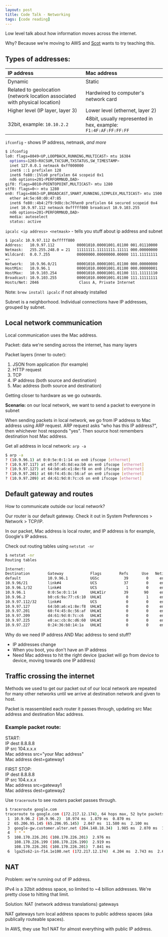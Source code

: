 ```yaml
---
layout: post
title: Code Talk - Networking
tags: [code reading]
---
```


Low level talk about how information moves across the internet.

Why? Because we’re moving to AWS and [Scot](https://github.com/awesomescot) wants to try teaching this.


## Types of addresses:

| **IP address** | **Mac address**  |
|:---------------|:-----------------|
| Dynamic        | Static           |
| Related to geolocation (network location associated with physical location) | Hardwired to computer's network card |
| Higher level (IP layer, layer 3) | Lower level (ethernet, layer 2) |
| 32bit, example: `10.10.2.2` | 48bit, usually represented in hex, example: `F1:4F:AF:FF:FF:FF` |

`ifconfig` - shows IP address, netmask, _and more_

```bash
$ ifconfig
lo0: flags=8049<UP,LOOPBACK,RUNNING,MULTICAST> mtu 16384
  options=1203<RXCSUM,TXCSUM,TXSTATUS,SW_TIMESTAMP>
  inet 127.0.0.1 netmask 0xff000000
  inet6 ::1 prefixlen 128
  inet6 fe80::1%lo0 prefixlen 64 scopeid 0x1
  nd6 options=201<PERFORMNUD,DAD>
gif0: flags=8010<POINTOPOINT,MULTICAST> mtu 1280
stf0: flags=0<> mtu 1280
en0: flags=8863<UP,BROADCAST,SMART,RUNNING,SIMPLEX,MULTICAST> mtu 1500
  ether a4:5e:60:d0:47:85
  inet6 fe80::4b4:2f9:9d8c:bc76%en0 prefixlen 64 secured scopeid 0x4
  inet 10.9.97.112 netmask 0xfffff800 broadcast 10.9.103.255
  nd6 options=201<PERFORMNUD,DAD>
  media: autoselect
  status: active
```

`ipcalc <ip address> <netmask>` - tells you stuff about ip address and subnet

```bash
$ ipcalc 10.9.97.112 0xfffff800
Address:   10.9.97.112          00001010.00001001.01100 001.01110000
Netmask:   255.255.248.0 = 21   11111111.11111111.11111 000.00000000
Wildcard:  0.0.7.255            00000000.00000000.00000 111.11111111
=>
Network:   10.9.96.0/21         00001010.00001001.01100 000.00000000
HostMin:   10.9.96.1            00001010.00001001.01100 000.00000001
HostMax:   10.9.103.254         00001010.00001001.01100 111.11111110
Broadcast: 10.9.103.255         00001010.00001001.01100 111.11111111
Hosts/Net: 2046                  Class A, Private Internet
```

Note: `brew install ipcalc` if not already installed

Subnet is a neighborhood. Individual connections have IP addresses, grouped by subnet.

## Local network communication

Local communication uses the Mac address.

Packet: data we're sending across the internet, has many layers

Packet layers (inner to outer):

1. JSON from application (for example)
2. HTTP request
3. TCP
4. IP address (both source and destination)
5. Mac address (both source and destination)

Getting closer to hardware as we go outwards.

**Scenario:** on our local network, we want to send a packet to everyone in subnet

When sending packets in local network, we go from IP address to Mac address using ARP request. ARP request asks "who has this IP address?", then whichever host responds "yes". Then source host remembers destination host Mac address.

Get all address in local network: `arp -a`

```bash
$ arp -a
? (10.9.96.1) at 0:0:5e:0:1:14 on en0 ifscope [ethernet]
? (10.9.97.117) at e0:5f:45:8d:ea:b0 on en0 ifscope [ethernet]
? (10.9.97.127) at 64:b0:a6:e1:8e:f8 on en0 ifscope [ethernet]
? (10.9.97.201) at 60:f4:45:8c:56:af on en0 ifscope [ethernet]
? (10.9.97.209) at d4:61:9d:0:7c:c6 on en0 ifscope [ethernet]
```

## Default gateway and routes

How to communicate outside our local network?

Our router is our default gateway. Check it out in System Preferences > Network > TCP/IP.

In our packet, Mac address is local router, and IP address is for example, Google's IP address.

Check out routing tables using `netstat -nr`

```bash
$ netstat -nr
Routing tables

Internet:
Destination        Gateway            Flags        Refs      Use   Netif Expire
default            10.9.96.1          UGSc           39        0     en0
10.9.96/21         link#4             UCS            37        0     en0
10.9.96.1/32       link#4             UCS             1        0     en0
10.9.96.1          0:0:5e:0:1:14      UHLWIir        39       90     en0   1085
10.9.96.2          b0:c6:9a:77:c6:10  UHLWI           0        1     en0   1143
10.9.97.112/32     link#4             UCS             0        0     en0
10.9.97.127        64:b0:a6:e1:8e:f8  UHLWI           0        0     en0    545
10.9.97.201        60:f4:45:8c:56:af  UHLWI           0        0     en0   1025
10.9.97.209        d4:61:9d:0:7c:c6   UHLWI           0        0     en0    763
10.9.97.225        e0:ac:cb:8c:d6:60  UHLWI           0        0     en0    752
10.9.97.227        0:24:36:b8:14:1a   UHLWI           0        0     en0    830
```

Why do we need IP address AND Mac address to send stuff?

- IP addresses change
- When you boot, you don't have an IP address
- Need Mac address to hit the right device (packet will go from device to device, moving towards one IP address)

## Traffic crossing the internet

Methods we used to get our packet out of our local network are repeated for many other networks until we arrive at destination network and given to host.

Packet is reassembled each router it passes through, updating src Mac address and destination Mac address.

### Example packet route:

START:  
IP dest 8.8.8.8  
IP src 104.x.x.x  
Mac address src="your Mac address"  
Mac address dest=gateway1

FIRST STOP:  
IP dest 8.8.8.8  
IP src 104.x.x.x  
Mac address src=gateway1  
Mac address dest=gateway2

Use `traceroute` to see routers packet passes through.

```bash
$ traceroute google.com
traceroute to google.com (172.217.12.174), 64 hops max, 52 byte packets
 1  10.9.96.2 (10.9.96.2)  10.974 ms  1.879 ms  0.870 ms
 2  65.206.95.145 (65.206.95.145)  2.047 ms  11.580 ms  2.100 ms
 3  google-gw.customer.alter.net (204.148.18.34)  1.985 ms  2.070 ms  1.755 ms
 4  * * *
 5  108.170.226.201 (108.170.226.201)  2.976 ms
    108.170.226.199 (108.170.226.199)  2.919 ms
    108.170.226.201 (108.170.226.201)  7.841 ms
 6  lga25s62-in-f14.1e100.net (172.217.12.174)  4.204 ms  2.743 ms  2.624 ms
```

## NAT

Problem: we're running out of IP address.

IPv4 is a 32bit address space, so limited to ~4 billion addresses. We're pretty close to hitting that limit.

Solution: NAT (network address translations) gateways

NAT gateways turn local address spaces to public address spaces (aka publically routeable spaces).

In AWS, they use 1to1 NAT for almost everything with public IP address.
